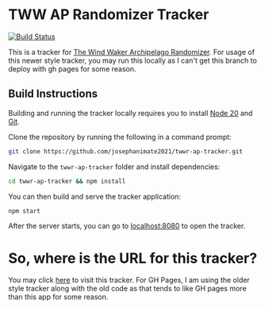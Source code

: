 # TWW AP Randomizer Tracker

[![Build Status](https://github.com/josephanimate2021/twwr-ap-tracker/workflows/CI/badge.svg)](https://github.com/josephanimate2021/twwr-ap-tracker/actions)

This is a tracker for [The Wind Waker Archipelago Randomizer](https://archipelago.gg/games/The%20Wind%20Waker/info/en). For usage of this newer style tracker, you may run this locally as I can't get this branch to deploy with gh pages for some reason.

## Build Instructions

Building and running the tracker locally requires you to install [Node 20](https://nodejs.org/en/download/) and [Git](https://git-scm.com/downloads).

Clone the repository by running the following in a command prompt:
```bash
git clone https://github.com/josephanimate2021/twwr-ap-tracker.git
```

Navigate to the `twwr-ap-tracker` folder and install dependencies:
```bash
cd twwr-ap-tracker && npm install
```
You can then build and serve the tracker application:
```bash
npm start
```
After the server starts, you can go to [localhost:8080](http://localhost:8080/) to open the tracker.

# So, where is the URL for this tracker?
You may click [here](https://josephanimate2021.github.io/twwr-ap-tracker) to visit this tracker. For GH Pages, I am using the older style tracker along with the old code as that tends to like GH pages more than this app for some reason.
